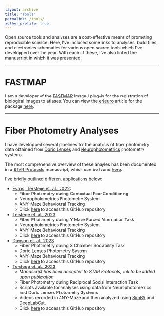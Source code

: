 ```yaml
---
layout: archive
title: "Tools"
permalink: /tools/
author_profile: true
---
```


Open source tools and analyses are a cost-effective means of promoting reproducible science.  Here, I've included some links to analyses, build files, and electronics schematics for various open source tools which I've developped over the year.  With each of these, I've also linked the manuscript in which it was presented.

---

# FASTMAP

I am a developer of the [FASTMAP](https://github.com/dterstege/FASTMAP/) ImageJ plug-in for the registration of biological images to atlases. You can view the [eNeuro](https://eNeuro.org/) article for the package [here](https://www.eneuro.org/content/9/2/ENEURO.0325-21.2022).

---

# Fiber Photometry Analyses

I have developped several pipelines for the analysis of fiber photometry data obtained from [Doric Lenses](https://www.doriclenses.com) and [Neurophotometrics](https://neurophotometrics.com) photometry systems.

The most comprehensive overview of these anayles has been documented in a [STAR Protocols](https://star-protocols.cell.com) manuscript, which can be found [here]().

I've briefly outlined different applications below:
 * [Evans, Terstege et. al., 2022](https://www.nature.com/articles/s41598-022-10947-w):
   * Fiber Photometry during Contextual Fear Conditioning
   * Neurophotometrics Photometry System
   * ANY-Maze Behavioural Tracking
   * Click [here](https://github.com/dterstege/PublicationRepo/tree/main/Evans2022/FP) to access this GitHub repository
 * [Terstege et. al., 2023](https://www.biorxiv.org/content/10.1101/2023.06.22.546142v1)
   * Fiber Photometry during Y Maze Forced Alternation Task
   * Neurophotometrics Photometry System
   * ANY-Maze Behavioural Tracking
   * Click [here](https://github.com/dterstege/PublicationRepo/tree/main/Terstege2023A/photometry) to access this GitHub repository
 * [Dawson et. al., 2023](https://www.cell.com/cell-reports/fulltext/S2211-1247(23)00826-4)
   * Fiber Photometry during 3 Chamber Sociability Task
   * Doric Lenses Photometry System
   * ANY-Maze Behavioural Tracking
   * Click [here](https://github.com/dterstege/PublicationRepo/tree/main/Dawson2022/photometry) to access this GitHub repository
 * [Terstege et. al., 2023]()
   * *Manuscript has been accepted to STAR Protocols, link to be added upon publication*
   * Fiber Photometry during Reciprocal Social Interaction Task
   * Scripts available for analyses using data from Neurophotometrics and Doric Lenses Photometry Systems
   * Videos recorded in ANY-Maze and then analyzed using [SimBA](https://goldenneurolab.com/simba) and [DeepLabCut](http://www.mackenziemathislab.org/deeplabcut).
   * Click [here](https://github.com/dterstege/PublicationRepo/tree/main/Terstege2023B) to access this GitHub repository


